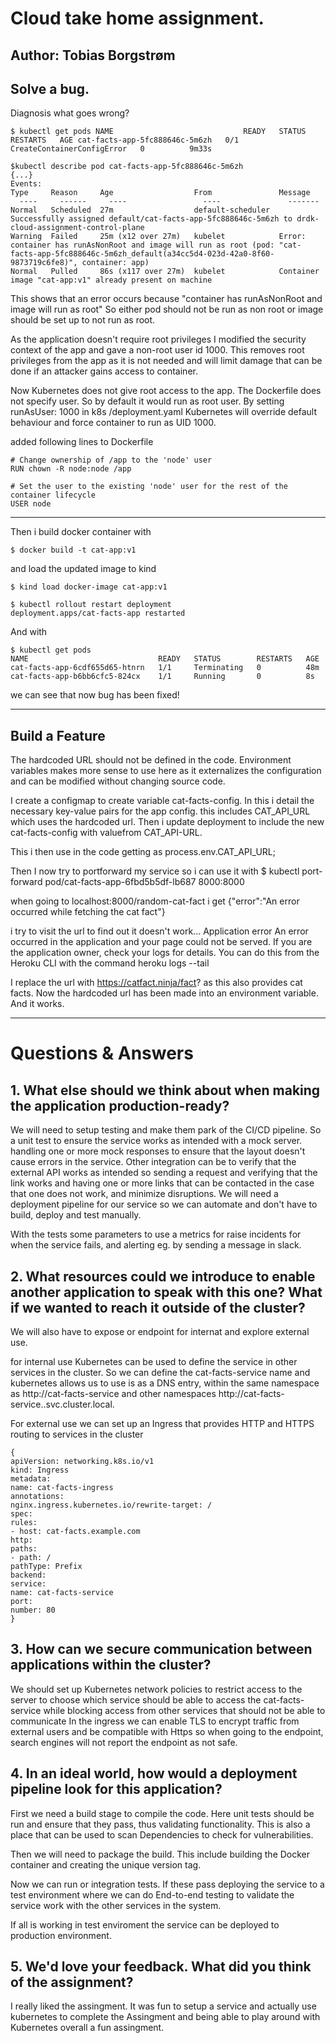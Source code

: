 
# Cloud take home assignment.
## Author: Tobias Borgstrøm

## Solve a bug.
Diagnosis what goes wrong?

`$ kubectl get pods
NAME                             READY   STATUS                       RESTARTS   AGE
cat-facts-app-5fc888646c-5m6zh   0/1     CreateContainerConfigError   0          9m33s`

```
$kubectl describe pod cat-facts-app-5fc888646c-5m6zh
{...}
Events:
Type     Reason     Age                  From               Message
  ----     ------     ----                 ----               -------
Normal   Scheduled  27m                  default-scheduler  Successfully assigned default/cat-facts-app-5fc888646c-5m6zh to drdk-cloud-assignment-control-plane
Warning  Failed     25m (x12 over 27m)   kubelet            Error: container has runAsNonRoot and image will run as root (pod: "cat-facts-app-5fc888646c-5m6zh_default(a34cc5d4-023d-42a0-8f60-9873719c6fe8)", container: app)    
Normal   Pulled     86s (x117 over 27m)  kubelet            Container image "cat-app:v1" already present on machine
```
This shows that an error occurs because "container has runAsNonRoot and image will run as root" So either pod should not be run as non root or image should be set up to not run as root.

As the application doesn't require root privileges I modified the security context of the app and gave a non-root user id 1000. This removes root privileges from the app as it is not needed and will limit damage that can be done if an attacker gains access to container.

Now Kubernetes does not give root access to the app.
The Dockerfile does not specify user. So by default it would run as root user. By setting runAsUser: 1000 in k8s /deployment.yaml Kubernetes will override default behaviour and force container to run as UID 1000.

added following lines to Dockerfile

```
# Change ownership of /app to the 'node' user
RUN chown -R node:node /app

# Set the user to the existing 'node' user for the rest of the container lifecycle
USER node
```
_______________________________
Then i build docker container with
```
$ docker build -t cat-app:v1
```

and load the updated image to kind

`$ kind load docker-image cat-app:v1`

```
$ kubectl rollout restart deployment
deployment.apps/cat-facts-app restarted
```
And with 
```
$ kubectl get pods
NAME                             READY   STATUS        RESTARTS   AGE
cat-facts-app-6cdf655d65-htnrn   1/1     Terminating   0          48m
cat-facts-app-b6bb6cfc5-824cx    1/1     Running       0          8s
```
we can see that now bug has been fixed!

______________________________________________________________________________________________

## Build a Feature

The hardcoded URL should not be defined in the code. Environment variables makes more sense to use here as it externalizes the configuration and can be modified without changing source code.

I create a configmap to create variable cat-facts-config. In this i detail the necessary key-value pairs for the app config. this includes CAT_API_URL which uses the hardcoded url. Then i update deployment to include the new cat-facts-config with valuefrom CAT_API-URL.

This i then use in the code getting as process.env.CAT_API_URL;

Then I now try to portforward my service so i can use it with
$ kubectl port-forward pod/cat-facts-app-6fbd5b5df-lb687 8000:8000

when going to localhost:8000/random-cat-fact i get
{"error":"An error occurred while fetching the cat fact"}

i try to visit the url to find out it doesn't work...
Application error
An error occurred in the application and your page could not be served. If you are the application owner, check your logs for details. You can do this from the Heroku CLI with the command
heroku logs --tail

I replace the url with https://catfact.ninja/fact? as this also provides cat facts.
Now the hardcoded url has been made into an environment variable. And it works.

_____________________________________________________________________________
# Questions & Answers
## 1. What else should we think about when making the application production-ready?

We will need to setup testing and make them park of the CI/CD pipeline. So a unit test to ensure the service works as intended with a mock server. handling one or more mock responses to ensure that the layout doesn't cause errors in the service.
Other integration can be to verify that the external API works as intended so sending a request and verifying that the link works and having one or more links that can be contacted in the case that one does not work, and minimize disruptions.
We will need a deployment pipeline for our service so we can automate and don't have to build, deploy and test manually.

With the tests some parameters to use a metrics for raise incidents for when the service fails, and alerting eg. by sending a message in slack.

## 2. What resources could we introduce to enable another application to speak with this one? What if we wanted to reach it outside of the cluster?

We will also have to expose or endpoint for internat and explore external use.

for internal use Kubernetes can be used to define the service in other services in the cluster. So we can define the cat-facts-service name and kubernetes allows us to use is as a DNS entry, within the same namespace as http://cat-facts-service and other namespaces http://cat-facts-service.<namespace>.svc.cluster.local.

For external use we can set up an Ingress that provides HTTP and HTTPS routing to services in the cluster

```
{
apiVersion: networking.k8s.io/v1
kind: Ingress
metadata:
name: cat-facts-ingress
annotations:
nginx.ingress.kubernetes.io/rewrite-target: /
spec:
rules:
- host: cat-facts.example.com
http:
paths:
- path: /
pathType: Prefix
backend:
service:
name: cat-facts-service
port:
number: 80
}
```

## 3. How can we secure communication between applications within the cluster?

We should set up Kubernetes network policies to restrict access to the server to choose which service should be able to access the cat-facts-service while blocking access from other services that should not be able to communicate
In the ingress we can enable TLS to encrypt traffic from external users and be compatible with Https so when going to the endpoint, search engines will not report the endpoint as not safe.

## 4. In an ideal world, how would a deployment pipeline look for this application?

First we need a build stage to compile the code. Here unit tests should be run and ensure that they pass, thus validating functionality.
This is also a place that can be used to scan Dependencies to check for vulnerabilities.

Then we will need to package the build. This include building the Docker container and creating the unique version tag.

Now we can run or integration tests. If these pass deploying the service to a test environment where we can do End-to-end testing to validate the service work with the other services in the system.

If all is working in test enviroment the service can be deployed to production environment.


## 5. We'd love your feedback. What did you think of the assignment?

I really liked the assingment. It was fun to setup a service and actually use kubernetes to complete the Assingment and being able to play around with Kubernetes overall a fun assingment.  





